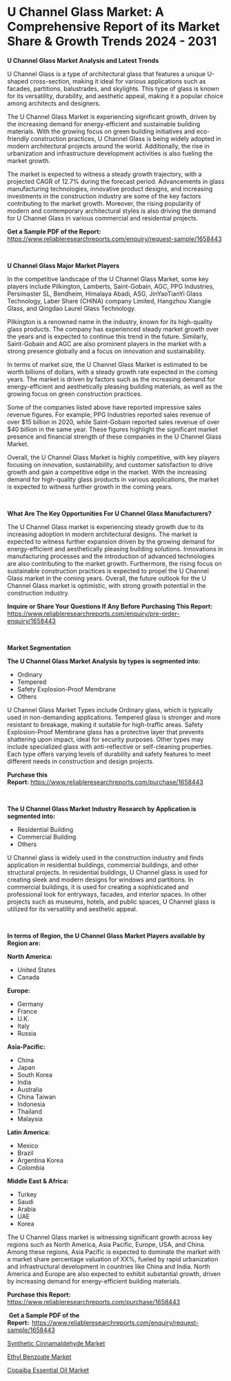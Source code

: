 <p><h1>U Channel Glass Market: A Comprehensive Report of its Market Share & Growth Trends 2024 - 2031</h1></p><p><strong>U Channel Glass Market Analysis and Latest Trends</strong></p>
<p><p>U Channel Glass is a type of architectural glass that features a unique U-shaped cross-section, making it ideal for various applications such as facades, partitions, balustrades, and skylights. This type of glass is known for its versatility, durability, and aesthetic appeal, making it a popular choice among architects and designers.</p><p>The U Channel Glass Market is experiencing significant growth, driven by the increasing demand for energy-efficient and sustainable building materials. With the growing focus on green building initiatives and eco-friendly construction practices, U Channel Glass is being widely adopted in modern architectural projects around the world. Additionally, the rise in urbanization and infrastructure development activities is also fueling the market growth.</p><p>The market is expected to witness a steady growth trajectory, with a projected CAGR of 12.7% during the forecast period. Advancements in glass manufacturing technologies, innovative product designs, and increasing investments in the construction industry are some of the key factors contributing to the market growth. Moreover, the rising popularity of modern and contemporary architectural styles is also driving the demand for U Channel Glass in various commercial and residential projects.</p></p>
<p><strong>Get a Sample PDF of the Report:&nbsp;</strong> <a href="https://www.reliableresearchreports.com/enquiry/request-sample/1658443">https://www.reliableresearchreports.com/enquiry/request-sample/1658443</a></p>
<p>&nbsp;</p>
<p><strong>U Channel Glass Major Market Players</strong></p>
<p><p>In the competitive landscape of the U Channel Glass Market, some key players include Pilkington, Lamberts, Saint-Gobain, AGC, PPG Industries, Persimaster SL, Bendheim, Himalaya Abadi, ASG, JinYaoTianYi Glass Technology, Laber Share (CHINA) company Limited, Hangzhou Xiangjie Glass, and Qingdao Laurel Glass Technology.</p><p>Pilkington is a renowned name in the industry, known for its high-quality glass products. The company has experienced steady market growth over the years and is expected to continue this trend in the future. Similarly, Saint-Gobain and AGC are also prominent players in the market with a strong presence globally and a focus on innovation and sustainability.</p><p>In terms of market size, the U Channel Glass Market is estimated to be worth billions of dollars, with a steady growth rate expected in the coming years. The market is driven by factors such as the increasing demand for energy-efficient and aesthetically pleasing building materials, as well as the growing focus on green construction practices.</p><p>Some of the companies listed above have reported impressive sales revenue figures. For example, PPG Industries reported sales revenue of over $15 billion in 2020, while Saint-Gobain reported sales revenue of over $40 billion in the same year. These figures highlight the significant market presence and financial strength of these companies in the U Channel Glass Market.</p><p>Overall, the U Channel Glass Market is highly competitive, with key players focusing on innovation, sustainability, and customer satisfaction to drive growth and gain a competitive edge in the market. With the increasing demand for high-quality glass products in various applications, the market is expected to witness further growth in the coming years.</p></p>
<p>&nbsp;</p>
<p><strong>What Are The Key Opportunities For U Channel Glass Manufacturers?</strong></p>
<p><p>The U Channel Glass market is experiencing steady growth due to its increasing adoption in modern architectural designs. The market is expected to witness further expansion driven by the growing demand for energy-efficient and aesthetically pleasing building solutions. Innovations in manufacturing processes and the introduction of advanced technologies are also contributing to the market growth. Furthermore, the rising focus on sustainable construction practices is expected to propel the U Channel Glass market in the coming years. Overall, the future outlook for the U Channel Glass market is optimistic, with strong growth potential in the construction industry.</p></p>
<p><strong>Inquire or Share Your Questions If Any Before Purchasing This Report:</strong> <a href="https://www.reliableresearchreports.com/enquiry/pre-order-enquiry/1658443">https://www.reliableresearchreports.com/enquiry/pre-order-enquiry/1658443</a></p>
<p>&nbsp;</p>
<p><strong>Market Segmentation</strong></p>
<p><strong>The U Channel Glass Market Analysis by types is segmented into:</strong></p>
<p><ul><li>Ordinary</li><li>Tempered</li><li>Safety Explosion-Proof Membrane</li><li>Others</li></ul></p>
<p><p>U Channel Glass Market Types include Ordinary glass, which is typically used in non-demanding applications. Tempered glass is stronger and more resistant to breakage, making it suitable for high-traffic areas. Safety Explosion-Proof Membrane glass has a protective layer that prevents shattering upon impact, ideal for security purposes. Other types may include specialized glass with anti-reflective or self-cleaning properties. Each type offers varying levels of durability and safety features to meet different needs in construction and design projects.</p></p>
<p><strong>Purchase this Report:&nbsp;</strong><a href="https://www.reliableresearchreports.com/purchase/1658443">https://www.reliableresearchreports.com/purchase/1658443</a></p>
<p>&nbsp;</p>
<p><strong>The U Channel Glass Market Industry Research by Application is segmented into:</strong></p>
<p><ul><li>Residential Building</li><li>Commercial Building</li><li>Others</li></ul></p>
<p><p>U Channel glass is widely used in the construction industry and finds application in residential buildings, commercial buildings, and other structural projects. In residential buildings, U Channel glass is used for creating sleek and modern designs for windows and partitions. In commercial buildings, it is used for creating a sophisticated and professional look for entryways, facades, and interior spaces. In other projects such as museums, hotels, and public spaces, U Channel glass is utilized for its versatility and aesthetic appeal.</p></p>
<p>&nbsp;</p>
<p><strong>In terms of Region, the U Channel Glass Market Players available by Region are:</strong></p>
<p>
    <p> <strong> North America: </strong>
        <ul>
            <li>United States</li>
            <li>Canada</li>
        </ul>
        </p> 
    <p> <strong> Europe: </strong>
        <ul>
            <li>Germany</li>
            <li>France</li>
            <li>U.K.</li>
            <li>Italy</li>
            <li>Russia</li>
        </ul>
        </p> 
    <p> <strong> Asia-Pacific: </strong>
        <ul>
            <li>China</li>
            <li>Japan</li>
            <li>South Korea</li>
            <li>India</li>
            <li>Australia</li>
            <li>China Taiwan</li>
            <li>Indonesia</li>
            <li>Thailand</li>
            <li>Malaysia</li>
        </ul>
        </p> 
    <p> <strong> Latin America: </strong>
        <ul>
            <li>Mexico</li>
            <li>Brazil</li>
            <li>Argentina Korea</li>
            <li>Colombia</li>
        </ul>
        </p> 
    <p> <strong> Middle East & Africa: </strong>
        <ul>
            <li>Turkey</li>
            <li>Saudi</li>
            <li>Arabia</li>
            <li>UAE</li>
            <li>Korea</li>
        </ul>
    </p>
    </p>
<p><p>The U Channel Glass market is witnessing significant growth across key regions such as North America, Asia Pacific, Europe, USA, and China. Among these regions, Asia Pacific is expected to dominate the market with a market share percentage valuation of XX%, fueled by rapid urbanization and infrastructural development in countries like China and India. North America and Europe are also expected to exhibit substantial growth, driven by increasing demand for energy-efficient building materials.</p></p>
<p><strong>Purchase this Report: </strong><a href="https://www.reliableresearchreports.com/purchase/1658443">https://www.reliableresearchreports.com/purchase/1658443</a></p>
<p>&nbsp;<strong>Get a Sample PDF of the Report:&nbsp;&nbsp;</strong><a href="https://www.reliableresearchreports.com/enquiry/request-sample/1658443">https://www.reliableresearchreports.com/enquiry/request-sample/1658443</a></p>
<p><strong></strong></p>
<p><p><a href="https://view.publitas.com/reportprime-1/synthetic-cinnamaldehyde-market-size-market-trends-and-growth-outlook-forecasted-for-period-from-2023-to-2030/">Synthetic Cinnamaldehyde Market</a></p><p><a href="https://view.publitas.com/reportprime-1/ethyl-benzoate-market-size-growth-and-forecast-from-2023-2030/">Ethyl Benzoate Market</a></p><p><a href="https://view.publitas.com/reportprime-1/copaiba-essential-oil-market-offer-valuable-insights-into-market-size-market-share-market-trends-and-projections-spanning-from-2023-to-2030/">Copaiba Essential Oil Market</a></p></p>